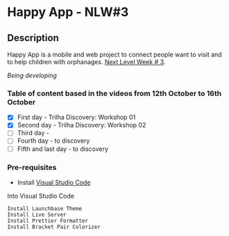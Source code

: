 # Happy App - NLW#3

## Description

Happy App is a mobile and web project to connect people want to visit and to help children with orphanages.
[Next Level Week # 3](https://nextlevelweek.com/inscricao/3).

*Being developing*

### Table of content based in the videos from 12th October to 16th October

- [x] First day - Trilha Discovery: Workshop 01
- [x] Second day - Trilha Discovery: Workshop 02
- [ ] Third day - 
- [ ] Fourth day - to discovery
- [ ] Fifth and last day - to discovery

### Pre-requisites

* Install [Visual Studio Code](https://code.visualstudio.com/)

Into Visual Studio Code
```
Install Launchbase Theme
Install Live Server
Install Prettier Formatter
Install Bracket Pair Colorizer
```
